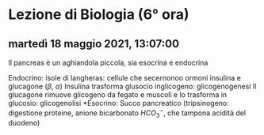 # Lezione di Biologia (6° ora)

## martedì 18 maggio 2021, 13:07:00


Il pancreas è un aghiandola piccola, sia esocrina e endocrina

Endocrino:
isole di langheras: cellule che secernonoo ormoni
insulina e glucagone ($\beta$, $\alpha$)
Insulina trasforma glusocio inglicogeno: glicogenogenesi
Il glucagone rimuove glicogeno da fegato e muscoli e lo trasforma in glucosio: glicogenolisi
*Esocrino:
Succo pancreatico (tripsinogeno: digestione proteine, anione bicarbonato $HCO_{3}^{-}$, che tampona acidità del duodeno)
<!--stackedit_data:
eyJoaXN0b3J5IjpbLTI0MjU4MjM3M119
-->
